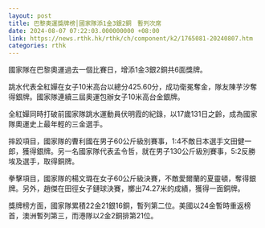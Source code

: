 ```yaml
---
layout: post
title: 巴黎奧運獎牌榜│國家隊添1金3銀2銅　暫列次席
date: 2024-08-07 07:22:03.000000000 +08:00
link: https://news.rthk.hk/rthk/ch/component/k2/1765081-20240807.htm
categories: rthk
---
```


國家隊在巴黎奧運過去一個比賽日，增添1金3銀2銅共6面獎牌。

跳水代表全紅嬋在女子10米高台以總分425.60分，成功衛冕奪金，隊友陳芋汐奪得銀牌。國家隊連續三屆奧運包辦女子10米高台金銀牌。

全紅嬋同時打破前國家隊跳水運動員伏明霞的紀錄，以17歲131日之齡，成為國家隊奧運史上最年輕的三金選手。

摔跤項目，國家隊的曹利國在男子60公斤級別賽事，1:4不敵日本選手文田健一郎，獲得銀牌。另一名國家隊代表孟令哲，就在男子130公斤級別賽事，5:2反勝埃及選手，取得銅牌。

拳擊項目，國家隊的楊文璐在女子60公斤級決賽，不敵愛爾蘭的夏靈頓，奪得銀牌。另外，趙傑在田徑女子鏈球決賽，擲出74.27米的成績，獲得一面銅牌。

獎牌榜方面，國家隊累積22金21銀16銅，暫列第二位。美國以24金暫時重返榜首，澳洲暫列第三，而港隊以2金2銅排第21位。
